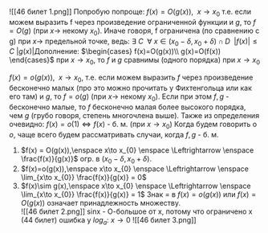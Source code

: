 ![[46 билет 1.png]]
Попробую попроще:
$f(x)=O(g(x)),\enspace x\to x_{0}$ т.е. если можем выразить f через произведение ограниченной функции и $g$, то $f=O(g)$ (при $x \to$ некому $x_{0}$). Иначе говоря, f ограничена (по сравнению с g) при $x\to$ предельной точке, ведь: $\exists \ C \enspace \forall \ x \in (x_{0}-\delta,x_{0}+\delta)\cap D \enspace |f(x)|\leqslant C \ |g(x)|​$
Дополнение: $\begin{cases} f(x)=O(g(x))\\ g(x)=O(f(x)) \end{cases}$ при $x\to x_{0}$, то $f$ и $g$ сравнимы (одного порядка) при $x \to x_{0}$

$f(x)=o(g(x)), \enspace x\to x_{0}$, т.е. если можем выразить $f$ через произведение бесконечно малых (про это можно прочитать у Фихтенгольца или как его там) и $g$, то $f=o(g)$ (при $x \to$ некому $x_{0}$). Если при этом $f, g$ - бесконечно малые, то $f$ бесконечно малая более высокого порядка, чем $g​$ (грубо говоря, степень многочлена выше).
Также из определения очевидно: $f(x)=o(1) \Leftrightarrow f(x)$ - б. м. (при $x\to x_{0}$)
Когда будем говорить о $o$, чаще всего будем рассматривать случаи, когда $f, g$ - б. м.

1. $f(x) = O(g(x)),\enspace x\to x_{0} \enspace \Leftrightarrow \enspace \frac{f(x)}{g(x)}$ огр. в $(x_{0}-\delta,x_{0}+\delta)$.
2. $f(x)=o(g(x)),\enspace x\to x_{0} \enspace \Leftrightarrow \enspace \lim_{x\to x_{0}} \frac{f(x)}{g(x)} = 0$
3. $f(x)\sim g(x),\enspace x\to x_{0} \enspace \Leftrightarrow \enspace \lim_{x\to x_{0}} \frac{f(x)}{g(x)} = 1$
Знак $=$ в $f(x)=o(g(x))$ или $f(x)=O(g(x))$ означает принадлежность множеству.    
![[46 билет 2.png]]
sinx - О-большое от x, потому что ограничено x (44 билет)
ошибка у $log_a$: $x\to 0$
![[46 билет 3.png]]